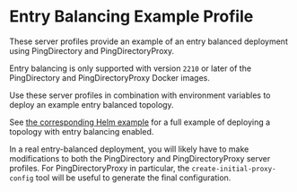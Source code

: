 # Entry Balancing Example Profile
These server profiles provide an example of an entry balanced deployment using PingDirectory and PingDirectoryProxy.

Entry balancing is only supported with version `2210` or later of the PingDirectory and PingDirectoryProxy Docker images.

Use these server profiles in combination with environment variables to deploy an example entry balanced topology.

See [the corresponding Helm example](https://github.com/pingidentity/pingidentity-devops-getting-started/tree/master/30-helm/entry-balancing) for a full example of deploying a topology with entry balancing enabled.

In a real entry-balanced deployment, you will likely have to make modifications to both the PingDirectory and PingDirectoryProxy server profiles. For PingDirectoryProxy in particular, the `create-initial-proxy-config` tool will be useful to generate the final configuration.
